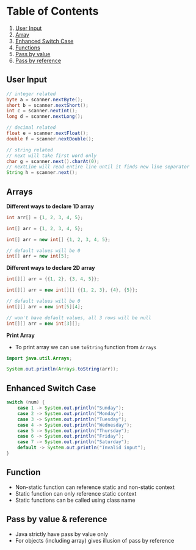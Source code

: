 # Table of Contents

1. [User Input](https://github.com/ssm0801/DSA-using-Java/blob/master/Java_Basics/InputOutput.java)
2. [Array](https://github.com/ssm0801/DSA-using-Java/blob/master/Java_Basics/Array.java)
3. [Enhanced Switch Case](https://github.com/ssm0801/DSA-using-Java/blob/master/Java_Basics/EnhancedSwitch.java)
4. [Functions](https://github.com/ssm0801/DSA-using-Java/blob/master/Java_Basics/Functions.java)
5. [Pass by value](https://github.com/ssm0801/DSA-using-Java/blob/master/Java_Basics/PassByValue.java)
6. [Pass by reference](https://github.com/ssm0801/DSA-using-Java/blob/master/Java_Basics/PassByReference.java)

## User Input

```java
// integer related
byte a = scanner.nextByte();
short b = scanner.nextShort();
int c = scanner.nextInt();
long d = scanner.nextLong();

// decimal related
float e = scanner.nextFloat();
double f = scanner.nextDouble();

// string related
// next will take first word only
char g = scanner.next().charAt(0);
// nextLine will read entire line until it finds new line separator
String h = scanner.next();
```

## Arrays

**Different ways to declare 1D array**

```java
int arr[] = {1, 2, 3, 4, 5};

int[] arr = {1, 2, 3, 4, 5};

int[] arr = new int[] {1, 2, 3, 4, 5};

// default values will be 0
int[] arr = new int[5];
```

**Different ways to declare 2D array**

```java
int[][] arr = {{1, 2}, {3, 4, 5}};

int[][] arr = new int[][] {{1, 2, 3}, {4}, {5}};

// default values will be 0
int[][] arr = new int[5][4];

// won't have default values, all 3 rows will be null
int[][] arr = new int[3][];
```

**Print Array**

- To print array we can use `toString` function from `Arrays`

```java
import java.util.Arrays;

System.out.println(Arrays.toString(arr));
```

## Enhanced Switch Case

```java
switch (num) {
    case 1 -> System.out.println("Sunday");
    case 2 -> System.out.println("Monday");
    case 3 -> System.out.println("Tuesday");
    case 4 -> System.out.println("Wednesday");
    case 5 -> System.out.println("Thursday");
    case 6 -> System.out.println("Friday");
    case 7 -> System.out.println("Saturday");
    default -> System.out.println("Invalid input");
}
```

## Function

- Non-static function can reference static and non-static context
- Static function can only reference static context
- Static functions can be called using class name

## Pass by value & reference

- Java strictly have pass by value only
- For objects (including array) gives illusion of pass by reference
